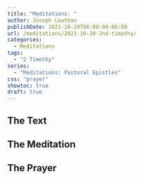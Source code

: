 ```yaml
---
title: "Meditations: "
author: Joseph Louthan
publishDate: 2021-10-20T06:00:00-06:00
url: /meditations/2021-10-20-2nd-timothy/
categories:
  - Meditations
tags:
  - "2 Timothy"
series:
  - "Meditations: Pastoral Epistles"
css: "prayer"
showtoc: true
draft: true
---
```


## The Text


## The Meditation


## The Prayer

<div style="font-variant: small-caps;">

</div>

```text

```
